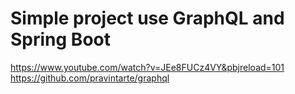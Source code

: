 # Simple project use GraphQL and Spring Boot

https://www.youtube.com/watch?v=JEe8FUCz4VY&pbjreload=101
https://github.com/pravintarte/graphql
